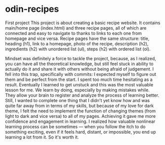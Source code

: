 # odin-recipes
First project
This project is about creating a basic recipe website. It contains main/home page (index.html) and three recipe pages, all of which are connected and easy to navigate to thanks to links to each one from homepage and vice versa.
Recipe pages have the same structure: title, heading (h1), link to a homepage, photo of the recipe, description (h2), ingredients (h2) with unordered list (ul), steps (h2) with ordered list (ol).

Mindset was definitely a force to tackle the project, because, as I realized, you can have all the theoretical knowledge, but still feel stuck in ability to actually do it and share it with others without being afraid of judgement. I fell into this trap, specifically with commits: I expected myself to figure out them and be perfect from the start. I spent too much time hesitating as a result. 
Eventually I learned to get unstuck and this was the most valuable lesson for me. We learn by doing, especially by making mistakes while. They allow your brain to register and analyze the process of learning better.
Still, I wanted to complete one thing that I didn't yet know how and was quite far away from in terms of my skills, but because of my love for dark theme, I felt the need to implement the function of changing themes (from light to dark and vice versa) to all of my pages. Achieving it gave me more confidence and engagement in learning.
I realized how valuable nonlinear learning process can be sometimes — when you follow the itch to do something exciting, even if it feels hard, distant, or impossible, you end up learning a lot from it. So it's worth it.